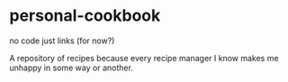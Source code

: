 # personal-cookbook
no code just links (for now?)

A repository of recipes because every recipe manager I know makes me unhappy in some way or another.
